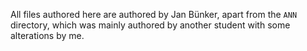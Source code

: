 All files authored here are authored by Jan Bünker, apart from the `ANN` directory, which was mainly authored by another student with some alterations by me.
